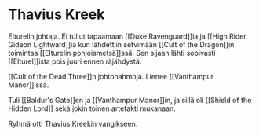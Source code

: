 # Thavius Kreek
Elturelin johtaja. Ei tullut tapaamaan [[Duke Ravenguard]]ia ja [[High Rider Gideon Lightward]]ia kun lähdettiin setvimään [[Cult of the Dragon]]in toimintaa [[Elturelin pohjoismetsä]]ssä. Sen sijaan lähti sopivasti [[Elturel]]ista pois juuri ennen räjähdystä.

[[Cult of the Dead Three]]n johtohahmoja. Lienee [[Vanthampur Manor]]issa.

Tuli [[Baldur's Gate]]en ja [[Vanthampur Manor]]in, ja sillä oli [[Shield of the Hidden Lord]] sekä jokin toinen artefakti mukanaan.

Ryhmä otti Thavius Kreekin vangikseen.